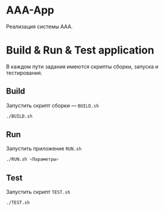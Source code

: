 # AAA-App

Реализация системы AAA.

# Build & Run & Test application
В каждом пути задания имеются скрипты сборки, запуска и тестирования.

## Build
Запустить скрипт сборки — `BUILD.sh`
```bash
./BUILD.sh
```


## Run
Запустить приложение `RUN.sh`
```bash
./RUN.sh <Параметры>
```

## Test
Запустить скрипт `TEST.sh`
```bash
./TEST.sh
```
